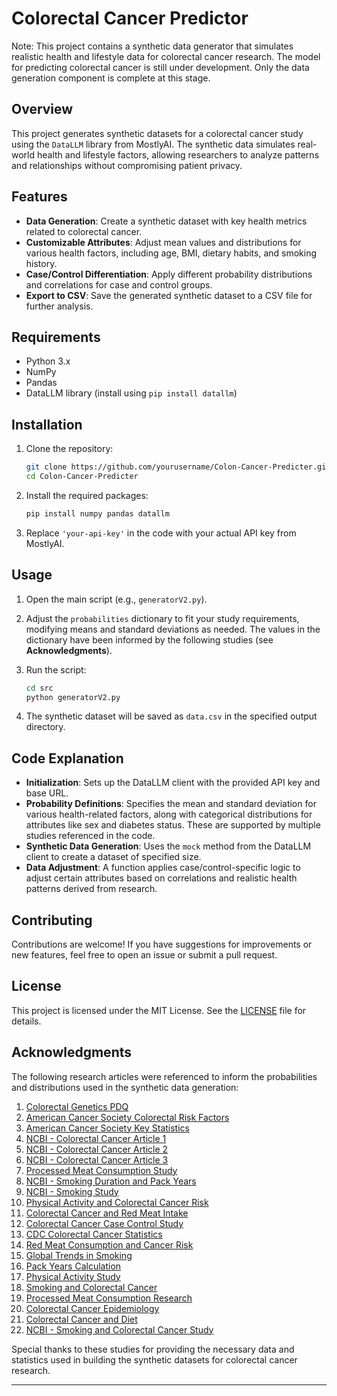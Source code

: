 # Colorectal Cancer Predictor

Note: This project contains a synthetic data generator that simulates realistic health and lifestyle data for colorectal cancer research. The model for predicting colorectal cancer is still under development. Only the data generation component is complete at this stage.

## Overview

This project generates synthetic datasets for a colorectal cancer study using the `DataLLM` library from MostlyAI. The synthetic data simulates real-world health and lifestyle factors, allowing researchers to analyze patterns and relationships without compromising patient privacy.

## Features

- **Data Generation**: Create a synthetic dataset with key health metrics related to colorectal cancer.
- **Customizable Attributes**: Adjust mean values and distributions for various health factors, including age, BMI, dietary habits, and smoking history.
- **Case/Control Differentiation**: Apply different probability distributions and correlations for case and control groups.
- **Export to CSV**: Save the generated synthetic dataset to a CSV file for further analysis.

## Requirements

- Python 3.x
- NumPy
- Pandas
- DataLLM library (install using `pip install datallm`)

## Installation

1. Clone the repository:

   ```bash
   git clone https://github.com/yourusername/Colon-Cancer-Predicter.git
   cd Colon-Cancer-Predicter
   ```

2. Install the required packages:

   ```bash
   pip install numpy pandas datallm
   ```

3. Replace `'your-api-key'` in the code with your actual API key from MostlyAI.

## Usage

1. Open the main script (e.g., `generatorV2.py`).
2. Adjust the `probabilities` dictionary to fit your study requirements, modifying means and standard deviations as needed. The values in the dictionary have been informed by the following studies (see **Acknowledgments**).
3. Run the script:

   ```bash
   cd src
   python generatorV2.py
   ```

4. The synthetic dataset will be saved as `data.csv` in the specified output directory.

## Code Explanation

- **Initialization**: Sets up the DataLLM client with the provided API key and base URL.
- **Probability Definitions**: Specifies the mean and standard deviation for various health-related factors, along with categorical distributions for attributes like sex and diabetes status. These are supported by multiple studies referenced in the code.
- **Synthetic Data Generation**: Uses the `mock` method from the DataLLM client to create a dataset of specified size.
- **Data Adjustment**: A function applies case/control-specific logic to adjust certain attributes based on correlations and realistic health patterns derived from research.

## Contributing

Contributions are welcome! If you have suggestions for improvements or new features, feel free to open an issue or submit a pull request.

## License

This project is licensed under the MIT License. See the [LICENSE](LICENSE) file for details.

## Acknowledgments

The following research articles were referenced to inform the probabilities and distributions used in the synthetic data generation:

1. [Colorectal Genetics PDQ](https://www.cancer.gov/types/colorectal/hp/colorectal-genetics-pdq#:~:text=About%2075%25%20of%20patients%20with,overall.%5B3%2C4%5D)
2. [American Cancer Society Colorectal Risk Factors](https://www.cancer.org/cancer/types/colon-rectal-cancer/causes-risks-prevention/risk-factors.html#:~:text=probably%20lowers%20risk.-,Smoking,best%20not%20to%20drink%20alcohol.)
3. [American Cancer Society Key Statistics](https://www.cancer.org/cancer/types/colon-rectal-cancer/about/key-statistics.html#:~:text=Overall%2C%20the%20lifetime%20risk%20of,risk%20factors%20for%20colorectal%20cancer.)
4. [NCBI - Colorectal Cancer Article 1](https://www.ncbi.nlm.nih.gov/pmc/articles/PMC9069392/)
5. [NCBI - Colorectal Cancer Article 2](https://www.ncbi.nlm.nih.gov/pmc/articles/PMC4698595/)
6. [NCBI - Colorectal Cancer Article 3](https://www.ncbi.nlm.nih.gov/pmc/articles/PMC8926870/#:~:text=In%202018%2C%20mean%20global%20intake,were%20generally%20similar%20by%20sex.)
7. [Processed Meat Consumption Study](<https://www.ncbi.nlm.nih.gov/pmc/articles/PMC9991741/#:~:text=Similarly%2C%20the%20American%20Heart%20Association,for%20processed%20meat(16).>)
8. [NCBI - Smoking Duration and Pack Years](https://www.ncbi.nlm.nih.gov/pmc/articles/PMC7368133/)
9. [NCBI - Smoking Study](https://www.ncbi.nlm.nih.gov/pmc/articles/PMC2697260/)
10. [Physical Activity and Colorectal Cancer Risk](https://www.ncbi.nlm.nih.gov/pmc/articles/PMC6434146/#:~:text=Descriptive%20statistics%20for%20the%20sample,was%200.8%20to%2042.7%20years.)
11. [Colorectal Cancer and Red Meat Intake](https://www.ncbi.nlm.nih.gov/pmc/articles/PMC7368133/)
12. [Colorectal Cancer Case Control Study](https://www.ncbi.nlm.nih.gov/pmc/articles/PMC7539122/)
13. [CDC Colorectal Cancer Statistics](https://www.cdc.gov/mmwr/volumes/72/wr/mm7210a7.htm#:~:text=Among%20those%20aged%2025%E2%80%9344,7.2%25%20had%20never%20smoked%20cigarettes.)
14. [Red Meat Consumption and Cancer Risk](https://www.ncbi.nlm.nih.gov/pmc/articles/PMC5836070/)
15. [Global Trends in Smoking](https://www.ncbi.nlm.nih.gov/pmc/articles/PMC10488173/)
16. [Pack Years Calculation](https://www.ncbi.nlm.nih.gov/pmc/articles/PMC6522766/)
17. [Physical Activity Study](https://www.ncbi.nlm.nih.gov/pmc/articles/PMC6700697/)
18. [Smoking and Colorectal Cancer](<https://www.cghjournal.org/article/S1542-3565(19)31384-9/fulltext#:~:text=Of%2028%2C711%20responders%20to%20the,%E2%80%9354%20y%2C%20respectively.>)
19. [Processed Meat Consumption Research](https://www.ncbi.nlm.nih.gov/pmc/articles/PMC4588743/)
20. [Colorectal Cancer Epidemiology](https://www.ncbi.nlm.nih.gov/pmc/articles/PMC10646729/)
21. [Colorectal Cancer and Diet](https://www.ncbi.nlm.nih.gov/pmc/articles/PMC8920658/)
22. [NCBI - Smoking and Colorectal Cancer Study](https://www.ncbi.nlm.nih.gov/pmc/articles/PMC7539122/)

Special thanks to these studies for providing the necessary data and statistics used in building the synthetic datasets for colorectal cancer research.

---
